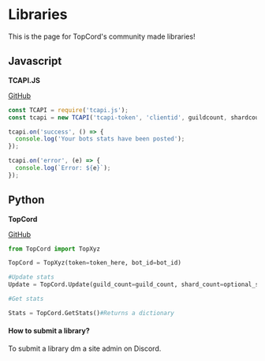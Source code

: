 # Libraries

This is the page for TopCord's community made libraries!

## Javascript 

**TCAPI.JS**

[GitHub](https://github.com/Misly16/TCAPI.JS)
```js
const TCAPI = require('tcapi.js');
const tcapi = new TCAPI('tcapi-token', 'clientid', guildcount, shardcount-optional);

tcapi.on('success', () => {
  console.log('Your bots stats have been posted');
});

tcapi.on('error', (e) => {
  console.log(`Error: ${e}`);
});
```

## Python 

**TopCord**

[GitHub](https://github.com/MrStretchd/TopCord)
```py
from TopCord import TopXyz

TopCord = TopXyz(token=token_here, bot_id=bot_id)

#Update stats
Update = TopCord.Update(guild_count=guild_count, shard_count=optional_shard_count)

#Get stats

Stats = TopCord.GetStats()#Returns a dictionary
```


#### How to submit a library?
To submit a library dm a site admin on Discord.

